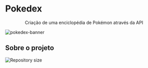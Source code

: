 # Pokedex 
<p align="center">Criação de uma enciclopédia de Pokémon através da API</p>

![pokedex-banner](https://github.com/nancyuzawa/Pokedex/assets/110066948/12d121c6-bc13-40a7-a4d0-402e0aa0ae0f)

## Sobre o projeto
<img alt="Repository size" src="https://img.shields.io/github/repo-size/nancyuzawa/Pokedex">
